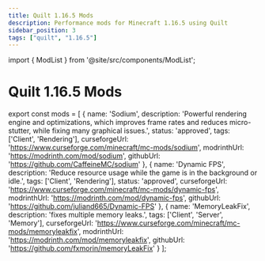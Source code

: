 ```yaml
---
title: Quilt 1.16.5 Mods
description: Performance mods for Minecraft 1.16.5 using Quilt
sidebar_position: 3
tags: ["quilt", "1.16.5"]
---
```


import { ModList } from '@site/src/components/ModList';

# Quilt 1.16.5 Mods

export const mods = [
  {
    name: 'Sodium',
    description: 'Powerful rendering engine and optimizations, which improves frame rates and reduces micro-stutter, while fixing many graphical issues.',
    status: 'approved',
    tags: ['Client', 'Rendering'],
    curseforgeUrl: 'https://www.curseforge.com/minecraft/mc-mods/sodium',
    modrinthUrl: 'https://modrinth.com/mod/sodium',
    githubUrl: 'https://github.com/CaffeineMC/sodium'
  },
  {
    name: 'Dynamic FPS',
    description: 'Reduce resource usage while the game is in the background or idle.',
    tags: ['Client', 'Rendering'],
    status: 'approved',
    curseforgeUrl: 'https://www.curseforge.com/minecraft/mc-mods/dynamic-fps',
    modrinthUrl: 'https://modrinth.com/mod/dynamic-fps',
    githubUrl: 'https://github.com/juliand665/Dynamic-FPS'
  },
  {
    name: 'MemoryLeakFix',
    description: 'fixes multiple memory leaks.',
    tags: ['Client', 'Server', 'Memory'],
    curseforgeUrl: 'https://www.curseforge.com/minecraft/mc-mods/memoryleakfix',
    modrinthUrl: 'https://modrinth.com/mod/memoryleakfix',
    githubUrl: 'https://github.com/fxmorin/memoryLeakFix'
  }
];

<ModList mods={mods} />